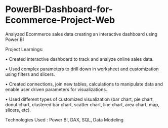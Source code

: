 # PowerBI-Dashboard-for-Ecommerce-Project-Web
Analyzed Ecommerce sales data creating an interactive dashboard using Power BI

Project Learnings:

• Created interactive dashboard to track and analyze online sales data.

• Used complex parameters to drill down in worksheet and customization using filters and slicers.

• Created connections, join new tables, calculations to manipulate data and enable user driven parameters for visualizations.

• Used different types of customized visualization (bar chart, pie chart, donut chart, clustered bar chart, scatter chart, line chart, area chart, map, slicers, etc).

Technologies Used :
Power BI, DAX, SQL, Data Modeling
